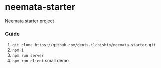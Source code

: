 # neemata-starter

Neemata starter project

### Guide

1. `git clone https://github.com/denis-ilchishin/neemata-starter.git`
2. `npm i`
3. `npm run server`
4. `npm run client` small demo

